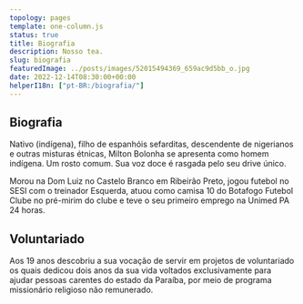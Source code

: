 ```yaml
---
topology: pages
template: one-column.js
status: true
title: Biografia
description: Nosso tea.
slug: biografia
featuredImage: ../posts/images/52015494369_659ac9d5bb_o.jpg
date: 2022-12-14T08:30:00+00:00
helperI18n: ["pt-BR:/biografia/"]
---
```


## Biografia

Nativo (indígena), filho de espanhóis sefarditas, descendente de nigerianos e outras misturas étnicas, Milton Bolonha se apresenta como homem indígena. Um rosto comum. Sua voz doce é rasgada pelo seu drive único.

Morou na Dom Luiz no Castelo Branco em Ribeirão Preto, jogou futebol no SESI
com o treinador Esquerda, atuou como camisa 10 do Botafogo Futebol Clube
no pré-mirim do clube e teve o seu primeiro emprego na Unimed PA 24 horas.

## Voluntariado

Aos 19 anos descobriu a sua vocação de servir em projetos de voluntariado os quais dedicou dois anos da sua vida voltados exclusivamente para ajudar pessoas carentes do estado da Paraíba, por meio de programa missionário religioso não remunerado.
